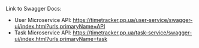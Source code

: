 Link to Swagger Docs:
- User Microservice API: https://timetracker.pp.ua/user-service/swagger-ui/index.html?urls.primaryName=API
- Task Microservice API: https://timetracker.pp.ua/task-service/swagger-ui/index.html?urls.primaryName=task
